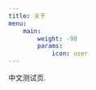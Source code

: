 ```yaml
---
title: 关于
menu:
    main: 
        weight: -90
        params:
            icon: user
---
```


中文测试页.